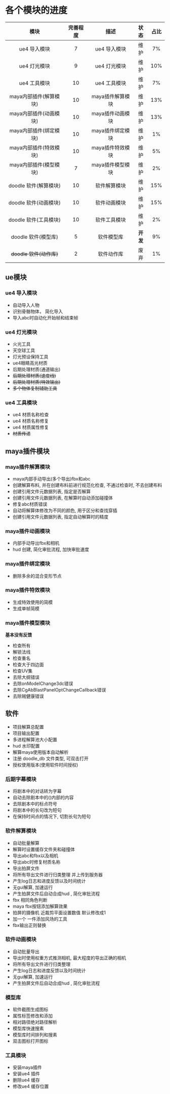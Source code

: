 # 各个模块的进度

|          模块           | 完善程度 |       描述       |   状态   | 占比  |
| :---------------------: | :------: | :--------------: | :------: | :---: |
|      ue4 导入模块       |    7     |   ue4 导入模块   |   维护   |  7%   |
|      ue4 灯光模块       |    9     |   ue4 灯光模块   |   维护   |  10%  |
|      ue4 工具模块       |    10    |   ue4 工具模块   |   维护   |  7%   |
| maya内部插件(解算模块)  |    10    | maya插件解算模块 |   维护   |  13%  |
| maya内部插件(动画模块)  |    10    | maya插件动画模块 |   维护   |  13%  |
| maya内部插件(绑定模块)  |    10    | maya插件绑定模块 |   维护   |  1%   |
| maya内部插件(特效模块)  |    10    | maya插件特效模块 |   维护   |  5%   |
| maya内部插件(模型模块)  |    7     | maya插件模型模块 |   维护   |  2%   |
|  doodle 软件(解算模块)  |    10    |   软件解算模块   |   维护   |  15%  |
|  doodle 软件(动画模块)  |    10    |   软件动画模块   |   维护   |  15%  |
|  doodle 软件(工具模块)  |    10    |   软件工具模块   |   维护   |  2%   |
|   doodle 软件(模型库)   |    5     |    软件模型库    | **开发** |  9%   |
| ~~doodle 软件(动作库)~~ |    2     |    软件动作库    |   废弃   |  1%   |

## ue模块

### ue4 导入模块

- 自动导入人物
- 识别骨骼物体， 简化导入
- 导入abc时自动化开始帧和结束帧

### ue4 灯光模块

- 火光工具
- 天空球工具
- 灯光预设保持工具
- ue4眼睛高光材质
- 后期处理材质(通道输出)
- ~~后期处理材质(速度线)~~
- ~~后期处理材质(特效输出)~~
- ~~多个物体复制辅助工具~~

### ue4 工具模块

- ue4 材质名称检查
- ue4 材质名称修复
- ue4 材质属性修复
- ~~材质传递~~

## maya插件模块

### maya插件解算模块

- maya内部手动导出(多个导出)fbx和abc
- 创建解算布料, 并在创建布料前进行规范化检查, 不通过检查时, 不去创建布料
- 创建引用文件元数据列表, 指定是否解算
- 创建引用文件元数据列表, 在解算时自动添加碰撞体
- 修复abc材质错误
- 自动将解算体修改为不同的颜色, 用于区分和查找穿插
- 创建引用文件元数据列表, 指定自动解算时的精度

### maya插件动画模块

- 内部手动导出fbx和相机
- hud 创建, 简化审批流程, 加快审批速度

### maya插件绑定模块

- 删除多余的混合变形节点

### maya插件特效模块

- 生成特效使用的简模
- 生成单帧简模

### maya插件模型模块

**基本没有反馈**

- 检查所有
- 解锁法线
- 检查重名
- 检查大于四边面
- 检查UV集
- 去除大纲错误
- 去除onModelChange3dc错误
- 去除CgAbBlastPanelOptChangeCallback错误
- 去除贼健康错误

## 软件

- 项目解算总配置
- 项目输出配置
- 多进程解算池大小配置
- hud 水印配置
- 解算maya使用版本自动解析
- 注册 doodle_db 文件类型, 可双击打开
- 授权使用版本(使用软件时间授权)

### 后期字幕模块

- 将剧本中的对话转为字幕
- 自动去除剧本中的()内部的内容
- 去除剧本中的标点符号
- 将剧本中的长句改为短句
- 在保持时间点的情况下, 切割长句为短句

### 软件解算模块

- 自动批量解算
- 解算时设置缓存文件夹和碰撞体
- 导出abc和fbx以及相机
- 导出abc时修复材质名称
- 导出拍屏文件
- 将所有导出文件进行归类整理 并上传到服务器
- 产生log日志和进度反馈以及时间统计
- 无gui解算, 加速运行
- 产生拍屏文件后自动合成hud , 简化审批流程
- fbx 相同角色判断
- maya fbx按钮添加解算效果
- 拍屏的摄像机 近裁剪平面设置数值 默认修改成1
- 加一个 一件添加风场的工具
- fbx输出正则替换
### 软件动画模块

- 自动批量导出
- 导出时使用权重方式推测相机, 最大程度的导出正确的相机
- 将所有导出文件进行归类整理
- 产生log日志和进度反馈以及时间统计
- 无gui解算, 加速运行
- 产生拍屏文件后自动合成hud , 简化审批流程

### 模型库

- 软件截图生成图标
- 属性标签修改和添加
- 相对路径绝对路径解析
- 模型库快速搜素
- 模型库时间排列和搜素
- 双击图标打开图标

### 工具模块

- 安装maya插件
- 安装ue4 插件
- 删除ue4 缓存
- 修改ue4 缓存位置
